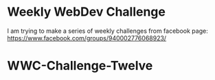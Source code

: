 # Weekly WebDev Challenge
I am trying to make a series of weekly challenges from facebook page: https://www.facebook.com/groups/940002776068923/
# WWC-Challenge-Twelve
